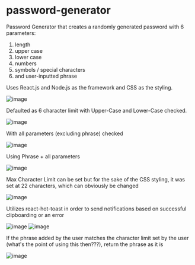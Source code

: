# password-generator
Password Generator that creates a randomly generated password with 6 parameters:
1) length
2) upper case
3) lower case
4) numbers
5) symbols / special characters
6) and user-inputted phrase

Uses React.js and Node.js as the framework and CSS as the styling.

![image](https://github.com/ojjc/password-generator/assets/137390275/8774df9b-ee75-42a3-8707-041aac37b5ae)

Defaulted as 6 character limit with Upper-Case and Lower-Case checked.

![image](https://github.com/ojjc/password-generator/assets/137390275/1c395fe9-faf3-43e2-a10a-42d9a84b78c4)

With all parameters (excluding phrase) checked

![image](https://github.com/ojjc/password-generator/assets/137390275/6217bc2c-32c4-4816-8e87-02e096f2dc66)

Using Phrase + all parameters

![image](https://github.com/ojjc/password-generator/assets/137390275/9bf0885c-90cc-48c1-92c0-159a9f4b3076)

Max Character Limit can be set but for the sake of the CSS styling, it was set at 22 characters, which can obviously be changed

![image](https://github.com/ojjc/password-generator/assets/137390275/d5210eea-662d-4780-82dd-f60d632f797c)

Utilizes react-hot-toast in order to send notifications based on successful clipboarding or an error

![image](https://github.com/ojjc/password-generator/assets/137390275/6f897dc2-26b5-4ce0-a7a1-b6e24b3c2e63)
![image](https://github.com/ojjc/password-generator/assets/137390275/a3edcda5-df12-456a-97b6-435068efe126)

If the phrase added by the user matches the character limit set by the user (what's the point of using this then???), return the phrase as it is

![image](https://github.com/ojjc/password-generator/assets/137390275/4ff50c38-8cc1-4058-8188-2a160760f216)
